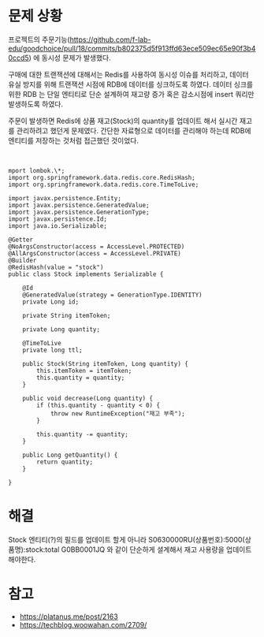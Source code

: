 # 문제 상황

프로젝트의 주문기능(https://github.com/f-lab-edu/goodchoice/pull/18/commits/b802375d5f913ffd63ece509ec65e90f3b40ccd5) 에 동시성 문제가 발생했다.

구매에 대한 트랜잭션에 대해서는 Redis를 사용하여 동시성 이슈를 처리하고, 데이터 유실 방지를 위해 트랜잭션 시점에 RDB에 데이터를 싱크하도록 하였다.
데이터 싱크를 위한 RDB 는 단일 엔티티로 단순 설계하여 재고량 증가 혹은 감소시점에 insert 쿼리만 발생하도록 하였다.

주문이 발생하면 Redis에 상품 재고(Stock)의 quantity를 업데이트 해서 실시간 재고를 관리하려고 했던게 문제였다.
간단한 자료형으로 데이터를 관리해야 하는데 RDB에 엔티티를 저장하는 것처럼 접근했던 것이었다.

<br/>

```
mport lombok.\*;
import org.springframework.data.redis.core.RedisHash;
import org.springframework.data.redis.core.TimeToLive;

import javax.persistence.Entity;
import javax.persistence.GeneratedValue;
import javax.persistence.GenerationType;
import javax.persistence.Id;
import java.io.Serializable;

@Getter
@NoArgsConstructor(access = AccessLevel.PROTECTED)
@AllArgsConstructor(access = AccessLevel.PRIVATE)
@Builder
@RedisHash(value = "stock")
public class Stock implements Serializable {

    @Id
    @GeneratedValue(strategy = GenerationType.IDENTITY)
    private Long id;

    private String itemToken;

    private Long quantity;

    @TimeToLive
    private long ttl;

    public Stock(String itemToken, Long quantity) {
        this.itemToken = itemToken;
        this.quantity = quantity;
    }

    public void decrease(Long quantity) {
        if (this.quantity - quantity < 0) {
            throw new RuntimeException("재고 부족");
        }

        this.quantity -= quantity;
    }

    public Long getQuantity() {
        return quantity;
    }

}
```

# 해결

Stock 엔티티(?)의 필드를 업데이트 할게 아니라 S0630000RU(상품번호):5000(상품명):stock:total G0BB0001JQ 와 같이 단순하게 셜계해서 재고 사용량을 업데이트 해야한다.


# 참고

- https://platanus.me/post/2163
- https://techblog.woowahan.com/2709/
